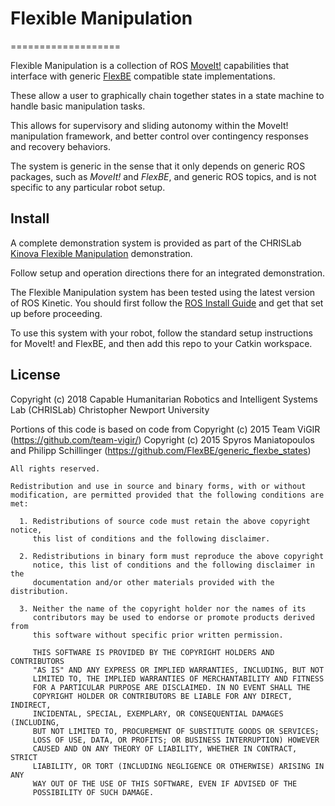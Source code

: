 # Flexible Manipulation
===================

Flexible Manipulation is a collection of ROS [MoveIt!] capabilities that
interface with generic [FlexBE] compatible state implementations.  

These allow a user to graphically chain together states in a state machine to
handle basic manipulation tasks.

This allows for supervisory and sliding autonomy within the MoveIt! manipulation framework,
and better control over contingency responses and recovery behaviors.

The system is generic in the sense that it only depends on generic ROS packages,
such as *MoveIt!* and *FlexBE*, and generic ROS topics, and is not specific to any
particular robot setup.


Install
-------

A complete demonstration system is provided as part of the CHRISLab [Kinova Flexible Manipulation] demonstration.

Follow setup and operation directions there for an integrated demonstration.  

The Flexible Manipulation system has been tested using the latest version of ROS Kinetic. You
should first follow the [ROS Install Guide] and get that set up before proceeding.

To use this system with your robot, follow the standard setup instructions for MoveIt! and FlexBE, and then
add this repo to your Catkin workspace.


License
-------

Copyright (c) 2018
Capable Humanitarian Robotics and Intelligent Systems Lab (CHRISLab)
Christopher Newport University

Portions of this code is based on code from
Copyright (c) 2015 Team ViGIR (https://github.com/team-vigir/)
Copyright (c) 2015 Spyros Maniatopoulos and Philipp Schillinger
                    (https://github.com/FlexBE/generic_flexbe_states)

	All rights reserved.

	Redistribution and use in source and binary forms, with or without
	modification, are permitted provided that the following conditions are met:

	  1. Redistributions of source code must retain the above copyright notice,
	     this list of conditions and the following disclaimer.

	  2. Redistributions in binary form must reproduce the above copyright
	     notice, this list of conditions and the following disclaimer in the
	     documentation and/or other materials provided with the distribution.

	  3. Neither the name of the copyright holder nor the names of its
	     contributors may be used to endorse or promote products derived from
	     this software without specific prior written permission.

	     THIS SOFTWARE IS PROVIDED BY THE COPYRIGHT HOLDERS AND CONTRIBUTORS
	     "AS IS" AND ANY EXPRESS OR IMPLIED WARRANTIES, INCLUDING, BUT NOT
	     LIMITED TO, THE IMPLIED WARRANTIES OF MERCHANTABILITY AND FITNESS
	     FOR A PARTICULAR PURPOSE ARE DISCLAIMED. IN NO EVENT SHALL THE
	     COPYRIGHT HOLDER OR CONTRIBUTORS BE LIABLE FOR ANY DIRECT, INDIRECT,
	     INCIDENTAL, SPECIAL, EXEMPLARY, OR CONSEQUENTIAL DAMAGES (INCLUDING,
	     BUT NOT LIMITED TO, PROCUREMENT OF SUBSTITUTE GOODS OR SERVICES;
	     LOSS OF USE, DATA, OR PROFITS; OR BUSINESS INTERRUPTION) HOWEVER
	     CAUSED AND ON ANY THEORY OF LIABILITY, WHETHER IN CONTRACT, STRICT
	     LIABILITY, OR TORT (INCLUDING NEGLIGENCE OR OTHERWISE) ARISING IN ANY
	     WAY OUT OF THE USE OF THIS SOFTWARE, EVEN IF ADVISED OF THE
	     POSSIBILITY OF SUCH DAMAGE.

[FlexBE]: https://flexbe.github.io
[MoveIt!]: http://moveit.ros.org
[ROS Install Guide]: http://wiki.ros.org/kinetic/Installation
[Kinova Flexible Manipulation]: https://github.com/CNURobotics/chris_kinova_flexible_manipulation

